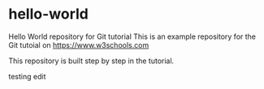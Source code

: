# hello-world
Hello World repository for Git tutorial
This is an example repository for the Git tutoial on https://www.w3schools.com

This repository is built step by step in the tutorial.

testing edit
